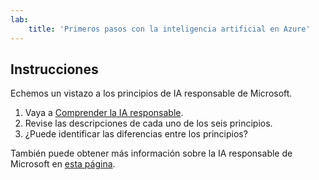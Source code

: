 ```yaml
---
lab:
    title: 'Primeros pasos con la inteligencia artificial en Azure'
---
```


## Instrucciones
Echemos un vistazo a los principios de IA responsable de Microsoft.

1.	Vaya a [Comprender la IA responsable](https://docs.microsoft.com/learn/modules/get-started-ai-fundamentals/7-understand-responsible-ai?ns-enrollment-type=LearningPath&ns-enrollment-id=learn.wwl.get-started-with-artificial-intelligence-on-azure).
2.	Revise las descripciones de cada uno de los seis principios.
3.	¿Puede identificar las diferencias entre los principios?

También puede obtener más información sobre la IA responsable de Microsoft en [esta página](https://www.microsoft.com/ai/responsible-ai).